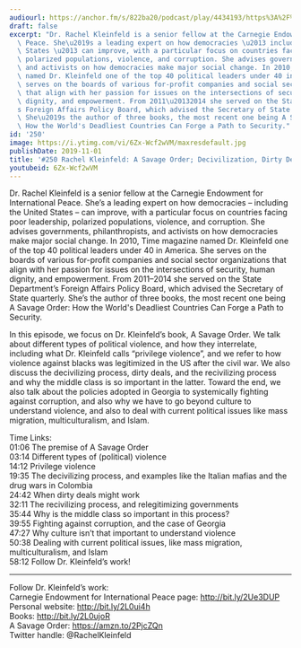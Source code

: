 ```yaml
---
audiourl: https://anchor.fm/s/822ba20/podcast/play/4434193/https%3A%2F%2Fd3ctxlq1ktw2nl.cloudfront.net%2Fproduction%2F2019-7-30%2F22137870-44100-2-763f00b9515c1.m4a
draft: false
excerpt: "Dr. Rachel Kleinfeld is a senior fellow at the Carnegie Endowment for International\
  \ Peace. She\u2019s a leading expert on how democracies \u2013 including the United\
  \ States \u2013 can improve, with a particular focus on countries facing poor leadership,\
  \ polarized populations, violence, and corruption. She advises governments, philanthropists,\
  \ and activists on how democracies make major social change. In 2010, Time magazine\
  \ named Dr. Kleinfeld one of the top 40 political leaders under 40 in America. She\
  \ serves on the boards of various for-profit companies and social sector organizations\
  \ that align with her passion for issues on the intersections of security, human\
  \ dignity, and empowerment. From 2011\u20132014 she served on the State Department\u2019\
  s Foreign Affairs Policy Board, which advised the Secretary of State quarterly.\
  \ She\u2019s the author of three books, the most recent one being A Savage Order:\
  \ How the World's Deadliest Countries Can Forge a Path to Security."
id: '250'
image: https://i.ytimg.com/vi/6Zx-Wcf2wVM/maxresdefault.jpg
publishDate: 2019-11-01
title: '#250 Rachel Kleinfeld: A Savage Order; Decivilization, Dirty Deals, And Recivilization'
youtubeid: 6Zx-Wcf2wVM
---
```

<div class="timelinks">

Dr. Rachel Kleinfeld is a senior fellow at the Carnegie Endowment for International Peace. She’s a leading expert on how democracies – including the United States – can improve, with a particular focus on countries facing poor leadership, polarized populations, violence, and corruption. She advises governments, philanthropists, and activists on how democracies make major social change. In 2010, Time magazine named Dr. Kleinfeld one of the top 40 political leaders under 40 in America. She serves on the boards of various for-profit companies and social sector organizations that align with her passion for issues on the intersections of security, human dignity, and empowerment. From 2011–2014 she served on the State Department’s Foreign Affairs Policy Board, which advised the Secretary of State quarterly. She’s the author of three books, the most recent one being A Savage Order: How the World's Deadliest Countries Can Forge a Path to Security.

In this episode, we focus on Dr. Kleinfeld’s book, A Savage Order. We talk about different types of political violence, and how they interrelate, including what Dr. Kleinfeld calls “privilege violence”, and we refer to how violence against blacks was legitimized in the US after the civil war. We also discuss the decivilizing process, dirty deals, and the recivilizing process and why the middle class is so important in the latter. Toward the end, we also talk about the policies adopted in Georgia to systemically fighting against corruption, and also why we have to go beyond culture to understand violence, and also to deal with current political issues like mass migration, multiculturalism, and Islam.

Time Links:  
<time>01:06</time> The premise of A Savage Order  
<time>03:14</time> Different types of (political) violence  
<time>14:12</time> Privilege violence  
<time>19:35</time> The decivilizing process, and examples like the Italian mafias and the drug wars in Colombia  
<time>24:42</time> When dirty deals might work  
<time>32:11</time> The recivilizing process, and relegitimizing governments  
<time>35:44</time> Why is the middle class so important in this process?  
<time>39:55</time> Fighting against corruption, and the case of Georgia   
<time>47:27</time> Why culture isn’t that important to understand violence  
<time>50:38</time> Dealing with current political issues, like mass migration, multiculturalism, and Islam  
<time>58:12</time> Follow Dr. Kleinfeld’s work!

---

Follow Dr. Kleinfeld’s work:  
Carnegie Endowment for International Peace page: http://bit.ly/2Ue3DUP  
Personal website: http://bit.ly/2L0ui4h  
Books: http://bit.ly/2L0ujoR  
A Savage Order: https://amzn.to/2PjcZQn  
Twitter handle: @RachelKleinfeld
</div>

